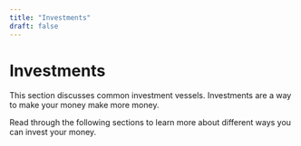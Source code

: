 ```yaml
---
title: "Investments"
draft: false
---
```


# Investments

This section discusses common investment vessels. Investments are a way to make your money make more money.

Read through the following sections to learn more about different ways you can invest your money.
